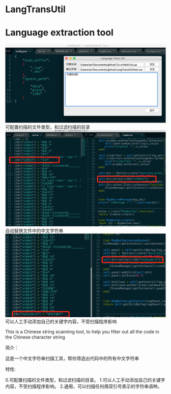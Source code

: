 # LangTransUtil
Language extraction tool
=====

![](picture/pic1.png)
可配置扫描的文件类型，和过滤扫描的目录
![](picture/pic2.png)
自动替换文件中的中文字符串
![](picture/pic3.png)
可以人工手动添加自己的关键字内容，不受扫描程序影响

This is a Chinese string scanning tool, to help you filter out all the code in the Chinese character string

简介：

这是一个中文字符串扫描工具，帮你筛选出代码中的所有中文字符串

特性:

0.可配置扫描的文件类型，和过滤扫描的目录。
1.可以人工手动添加自己的关键字内容，不受扫描程序影响。
2.通用，可以扫描任何用双引号表示的字符串语种。